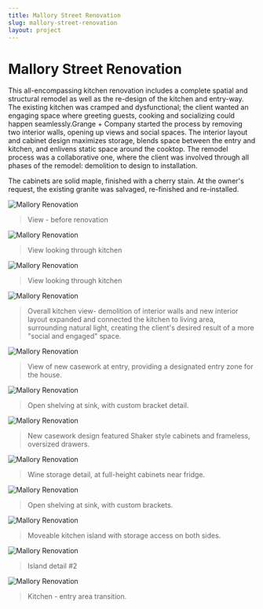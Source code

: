 ```yaml
---
title: Mallory Street Renovation
slug: mallory-street-renovation
layout: project
---
```


# Mallory Street Renovation

This all-encompassing kitchen renovation includes a complete spatial and structural remodel as well as the re-design of the kitchen and entry-way. The existing kitchen was cramped and dysfunctional; the client wanted an engaging space where greeting guests, cooking and socializing could happen seamlessly.Grange + Company started the process by removing two interior walls, opening up views and social spaces. The interior layout and cabinet design maximizes storage, blends space between the entry and kitchen, and enlivens static space around the cooktop. The remodel process was a collaborative one, where the client was involved through all phases of the remodel: demolition to design to installation.

The cabinets are solid maple, finished with a cherry stain. At the owner's request, the existing granite was salvaged, re-finished and re-installed.


<!-- For inquiries about this product, please [contact us](mailto:grange.company@gmail.com) or [visit our Etsy site.](http://www.etsy.com/listing/164827076/loading-dock-custom-shelf-and-storage?ref=shop_home_active) -->

![Mallory Renovation](mallory-street-renovation/before-view-through.jpg)
> View - before renovation

![Mallory Renovation](mallory-street-renovation/view-through-kitchen.jpg)
> View looking through kitchen

![Mallory Renovation](mallory-street-renovation/before-view-through-door.jpg)
> View looking through kitchen

![Mallory Renovation](mallory-street-renovation/overall.jpg)
> Overall kitchen view- demolition of interior walls and new interior layout expanded and connected the kitchen to living area, surrounding natural light, creating the client's desired result of a more "social and engaged" space.

![Mallory Renovation](mallory-street-renovation/entry-pass-by.jpg)
> View of new casework at entry, providing a designated entry zone for the house.

![Mallory Renovation](mallory-street-renovation/shelves.jpg)
> Open shelving at sink, with custom bracket detail.

![Mallory Renovation](mallory-street-renovation/cabinets.jpg)
> New casework design featured Shaker style cabinets and frameless, oversized drawers.

![Mallory Renovation](mallory-street-renovation/wine-detail.jpg)
> Wine storage detail, at full-height cabinets near fridge.

![Mallory Renovation](mallory-street-renovation/shelves.jpg)
> Open shelving at sink, with custom brackets.

![Mallory Renovation](mallory-street-renovation/roulette.jpg)
> Moveable kitchen island with storage access on both sides.

![Mallory Renovation](mallory-street-renovation/roulette2.jpg)
> Island detail #2

![Mallory Renovation](mallory-street-renovation/overall-two.jpg)
> Kitchen - entry area transition.